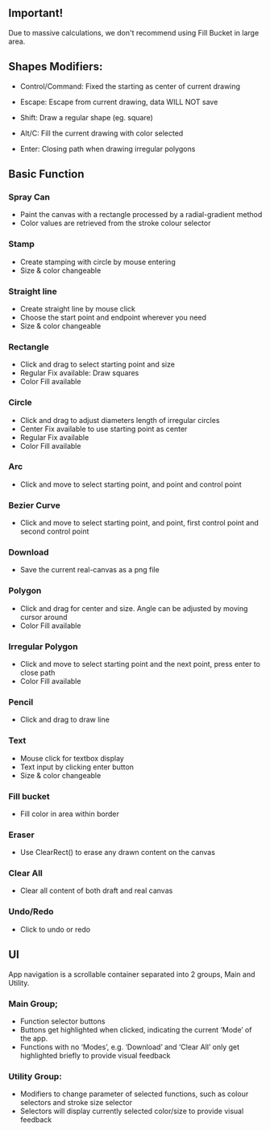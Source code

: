 ## Important!

Due to massive calculations, we don't recommend using Fill Bucket in large area.

## Shapes Modifiers:

- Control/Command: Fixed the starting as center of current drawing

- Escape: Escape from current drawing, data WILL NOT save

- Shift: Draw a regular shape (eg. square)

- Alt/C: Fill the current drawing with color selected

- Enter: Closing path when drawing irregular polygons

## Basic Function

### Spray Can

- Paint the canvas with a rectangle processed by a radial-gradient method
- Color values are retrieved from the stroke colour selector

### Stamp

- Create stamping with circle by mouse entering
- Size & color changeable

### Straight line

- Create straight line by mouse click
- Choose the start point and endpoint wherever you need
- Size & color changeable

### Rectangle

- Click and drag to select starting point and size
- Regular Fix available: Draw squares
- Color Fill available

### Circle

- Click and drag to adjust diameters length of irregular circles
- Center Fix available to use starting point as center
- Regular Fix available
- Color Fill available

### Arc

- Click and move to select starting point, and point and control point

### Bezier Curve

- Click and move to select starting point, and point, first control point and second control point

### Download

- Save the current real-canvas as a png file

### Polygon

- Click and drag for center and size. Angle can be adjusted by moving cursor around
- Color Fill available

### Irregular Polygon

- Click and move to select starting point and the next point, press enter to close path
- Color Fill available

### Pencil

- Click and drag to draw line

### Text

- Mouse click for textbox display
- Text input by clicking enter button
- Size & color changeable

### Fill bucket

- Fill color in area within border

### Eraser

- Use ClearRect() to erase any drawn content on the canvas

### Clear All

- Clear all content of both draft and real canvas

### Undo/Redo

- Click to undo or redo

## UI

App navigation is a scrollable container separated into 2 groups, Main and Utility.

### Main Group;

- Function selector buttons
- Buttons get highlighted when clicked, indicating the current ‘Mode’ of the app.
- Functions with no ‘Modes’, e.g. ‘Download’ and ‘Clear All’ only get highlighted briefly to provide visual feedback

### Utility Group:

- Modifiers to change parameter of selected functions, such as colour selectors and stroke size selector
- Selectors will display currently selected color/size to provide visual feedback
